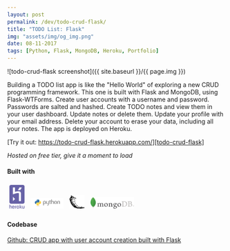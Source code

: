 ```yaml
---
layout: post
permalink: /dev/todo-crud-flask/
title: "TODO List: Flask"
img: "assets/img/og_img.png"
date: 08-11-2017
tags: [Python, Flask, MongoDB, Heroku, Portfolio]
---
```


![todo-crud-flask screenshot]({{ site.baseurl }}/{{ page.img }})

Building a TODO list app is like the "Hello World" of exploring a new CRUD programming framework. This one is built with Flask and MongoDB, using Flask-WTForms. Create user accounts with a username and password. Passwords are salted and hashed. Create TODO notes and view them in your user dashboard. Update notes or delete them. Update your profile with your email address. Delete your account to erase your data, including all your notes. The app is deployed on Heroku. 

[Try it out: https://todo-crud-flask.herokuapp.com/][todo-crud-flask]

*Hosted on free tier, give it a moment to load*

#### Built with

<img src="/assets/img/heroku.svg" alt="Heroku" style="width: 7%; padding: 5px;"/>
<img src="/assets/img/python-logo.png" alt="Python" style="width: 15%; padding: 5px;"/>
<img src="/assets/img/flask.png" alt="Flask" style="width: 7%; padding: 5px;"/>
<img src="/assets/img/mongo.png" alt="MongoDB" style="width: 20%; padding: 5px;"/>

#### Codebase

[Github: CRUD app with user account creation built with Flask][github-todo]

[todo-crud-flask]: https://todo-crud-flask.herokuapp.com/
[github-todo]: https://github.com/andrewmontes87/todo_crud_flask
